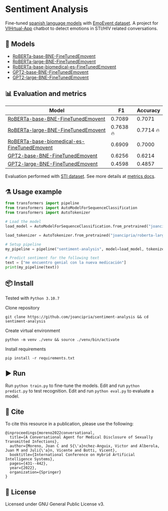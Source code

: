# Sentiment Analysis
Fine-tuned [spanish language models](https://github.com/PlanTL-GOB-ES/lm-spanish) with [EmoEvent dataset](https://github.com/fmplaza/EmoEvent). A project for [VIHrtual-App](https://github.com/joancipria/VihrtualApp) chatbot to detect emotions in STI/HIV related conversations.

## 🤖 Models
- [RoBERTa-base-BNE-FineTunedEmovent](https://huggingface.co/joancipria/roberta-base-bne-FineTunedEmoEvent)
- [RoBERTa-large-BNE-FineTunedEmovent](https://huggingface.co/joancipria/roberta-large-bne-FineTunedEmoEvent)
- [RoBERTa-base-biomedical-es-FineTunedEmovent](https://huggingface.co/joancipria/roberta-base-biomedical-es-FineTunedEmoEvent)
- [GPT2-base-BNE-FineTunedEmovent](https://huggingface.co/joancipria/gpt2-base-bne-FineTunedEmoEvent)
- [GPT2-large-BNE-FineTunedEmovent](https://huggingface.co/joancipria/gpt2-large-bne-FineTunedEmoEvent)


## 📊 Evaluation and metrics

| Model      | F1   |  Accuracy  |
|--------------|----------|------------|
| [RoBERTa-base-BNE-FineTunedEmovent](https://huggingface.co/joancipria/roberta-base-bne-FineTunedEmoEvent)        | 0.7089       |     0.7071 |
| [RoBERTa-large-BNE-FineTunedEmovent](https://huggingface.co/joancipria/roberta-large-bne-FineTunedEmoEvent)   | 0.7638 🔥       | 0.7714 🔥    |
| [RoBERTa-base-biomedical-es-FineTunedEmovent](https://huggingface.co/joancipria/roberta-base-biomedical-es-FineTunedEmoEvent)  | 0.6909       | 0.7000     |
| [GPT2-base-BNE-FineTunedEmovent](https://huggingface.co/joancipria/gpt2-base-bne-FineTunedEmoEvent) | 0.6256       |     0.6214 |
| [GPT2-large-BNE-FineTunedEmovent](https://huggingface.co/joancipria/gpt2-large-bne-FineTunedEmoEvent)       | 0.4598       |    0.4857 |

Evaluation performed with [STI dataset](./datasets/sti/splits/es/test.tsv). See more details at [metrics docs](./docs/Metrics.md).

## ⚗️ Usage example
```python
from transformers import pipeline
from transformers import AutoModelForSequenceClassification
from transformers import AutoTokenizer

# Load the model
load_model = AutoModelForSequenceClassification.from_pretrained("joancipria/roberta-large-bne-FineTunedEmoEvent")

load_tokenizer = AutoTokenizer.from_pretrained("joancipria/roberta-large-bne-FineTunedEmoEvent")

# Setup pipeline
my_pipeline = pipeline("sentiment-analysis", model=load_model, tokenizer=load_tokenizer)

# Predict sentiment for the following text
text = ["me encuentro genial con la nueva medicación"]
print(my_pipeline(text))
```


## 📦 Install
Tested with `Python 3.10.7`

Clone repository
```
git clone https://github.com/joancipria/sentiment-analysis && cd sentiment-analysis
```

Create virtual environment
```
python -m venv ./venv && source ./venv/bin/activate
```

Install requirements
```
pip install -r requirements.txt
```

## ▶️ Run
Run `python train.py` to fine-tune the models.
Edit and run `python predict.py` to test recognition.
Edit and run `python eval.py` to evaluate a model.

## 📝 Cite
To cite this resource in a publication, please use the following:

```
@inproceedings{moreno2022conversational,
  title={A Conversational Agent for Medical Disclosure of Sexually Transmitted Infections},
  author={Moreno, Joan C and S{\'a}nchez-Anguix, Victor and Alberola, Juan M and Juli{\'a}n, Vicente and Botti, Vicent},
  booktitle={International Conference on Hybrid Artificial Intelligence Systems},
  pages={431--442},
  year={2022},
  organization={Springer}
}
```

## 📜 License
Licensed under GNU General Public License v3. 